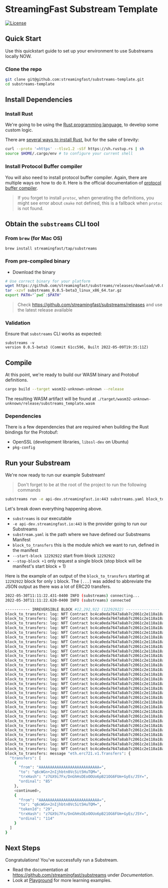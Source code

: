 # StreamingFast Substream Template
[![License](https://img.shields.io/badge/License-Apache%202.0-blue.svg)](https://opensource.org/licenses/Apache-2.0)


## Quick Start
Use this quickstart guide to set up your environment to use Substreams locally NOW.

### Clone the repo
```bash 
git clone git@github.com:streamingfast/substreams-template.git
cd substreams-template
```

## Install Dependencies

### Install Rust

We're going to be using the [Rust programming language](https://www.rust-lang.org/), to develop some custom logic.

There are [several ways to install Rust](https://www.rust-lang.org/tools/install), but for the sake of brevity:

```bash
curl --proto '=https' --tlsv1.2 -sSf https://sh.rustup.rs | sh
source $HOME/.cargo/env # to configure your current shell
```

### Install Protocol Buffer compiler

You will also need to install protocol buffer compiler. Again, there are multiple ways on how to do it. Here is the official documentation of [protocol buffer compiler](https://grpc.io/docs/protoc-installation/).

> If you forget to install `protoc`, when generating the definitions, you might see error about `cmake` not defined, this is a fallback when `protoc` is not found.

## Obtain the `substreams` CLI tool

### From `brew` (for Mac OS)

```
brew install streamingfast/tap/substreams
```

### From pre-compiled binary

- Download the binary

```bash
# Use correct binary for your platform
wget https://github.com/streamingfast/substreams/releases/download/v0.0.5-beta3/substreams_0.0.5-beta3_linux_x86_64.tar.gz
tar -xzvf substreams_0.0.5-beta3_linux_x86_64.tar.gz
export PATH="`pwd`:$PATH"
```

> Check https://github.com/streamingfast/substreams/releases and use the latest release available

### Validation

Ensure that `substreams` CLI works as expected:

```
substreams -v
version 0.0.5-beta3 (Commit 61cc596, Built 2022-05-09T19:35:11Z)
```

## Compile

At this point, we're ready to build our WASM binary and Protobuf definitions.

```bash
cargo build --target wasm32-unknown-unknown --release
```

The resulting WASM artifact will be found at `./target/wasm32-unknown-unknown/release/substreams_template.wasm`

### Dependencies

There is a few dependencies that are required when building the Rust bindings for
the Protobuf:

- OpenSSL (development libraries, `libssl-dev` on Ubuntu)
- `pkg-config`

## Run your Substream

We're now ready to run our example Substream!

> Don't forget to be at the root of the project to run the following commands

```bash
substreams run -e api-dev.streamingfast.io:443 substreams.yaml block_to_transfers --start-block 12292922 --stop-block +1
```

Let's break down everything happening above.

- `substreams` is our executable
- `-e api-dev.streamingfast.io:443` is the provider going to run our Substreams
- `substream.yaml` is the path where we have defined our Substreams Manifest
- `block_to_transfers` this is the module which we want to run, defined in the manifest
- `--start-block 12292922` start from block `12292922`
- `--stop-block +1` only request a single block (stop block will be manifest's start block + 1)

Here is the example of an output of the `block_to_transfers` starting at `12292922` block for only `1` block.
The `[...]` was added to abbreviate the JSON output as there was a lot of ERC20 transfers.

```bash
2022-05-30T11:11:22.431-0400 INFO (substreams) connecting...
2022-05-30T11:11:22.620-0400 INFO (substreams) connected

----------- IRREVERSIBLE BLOCK #12,292,922 (12292922) ---------------
block_to_transfers: log: NFT Contract bc4ca0eda7647a8ab7c2061c2e118a18a936f13d invoked
block_to_transfers: log: NFT Contract bc4ca0eda7647a8ab7c2061c2e118a18a936f13d invoked
block_to_transfers: log: NFT Contract bc4ca0eda7647a8ab7c2061c2e118a18a936f13d invoked
block_to_transfers: log: NFT Contract bc4ca0eda7647a8ab7c2061c2e118a18a936f13d invoked
block_to_transfers: log: NFT Contract bc4ca0eda7647a8ab7c2061c2e118a18a936f13d invoked
block_to_transfers: log: NFT Contract bc4ca0eda7647a8ab7c2061c2e118a18a936f13d invoked
block_to_transfers: log: NFT Contract bc4ca0eda7647a8ab7c2061c2e118a18a936f13d invoked
block_to_transfers: log: NFT Contract bc4ca0eda7647a8ab7c2061c2e118a18a936f13d invoked
block_to_transfers: log: NFT Contract bc4ca0eda7647a8ab7c2061c2e118a18a936f13d invoked
block_to_transfers: log: NFT Contract bc4ca0eda7647a8ab7c2061c2e118a18a936f13d invoked
block_to_transfers: log: NFT Contract bc4ca0eda7647a8ab7c2061c2e118a18a936f13d invoked
block_to_transfers: log: NFT Contract bc4ca0eda7647a8ab7c2061c2e118a18a936f13d invoked
block_to_transfers: log: NFT Contract bc4ca0eda7647a8ab7c2061c2e118a18a936f13d invoked
block_to_transfers: log: NFT Contract bc4ca0eda7647a8ab7c2061c2e118a18a936f13d invoked
block_to_transfers: log: NFT Contract bc4ca0eda7647a8ab7c2061c2e118a18a936f13d invoked
block_to_transfers: log: NFT Contract bc4ca0eda7647a8ab7c2061c2e118a18a936f13d invoked
block_to_transfers: log: NFT Contract bc4ca0eda7647a8ab7c2061c2e118a18a936f13d invoked
block_to_transfers: log: NFT Contract bc4ca0eda7647a8ab7c2061c2e118a18a936f13d invoked
block_to_transfers: log: NFT Contract bc4ca0eda7647a8ab7c2061c2e118a18a936f13d invoked
block_to_transfers: log: NFT Contract bc4ca0eda7647a8ab7c2061c2e118a18a936f13d invoked
block_to_transfers: log: NFT Contract bc4ca0eda7647a8ab7c2061c2e118a18a936f13d invoked
block_to_transfers: log: NFT Contract bc4ca0eda7647a8ab7c2061c2e118a18a936f13d invoked
block_to_transfers: log: NFT Contract bc4ca0eda7647a8ab7c2061c2e118a18a936f13d invoked
block_to_transfers: log: NFT Contract bc4ca0eda7647a8ab7c2061c2e118a18a936f13d invoked
block_to_transfers: log: NFT Contract bc4ca0eda7647a8ab7c2061c2e118a18a936f13d invoked
block_to_transfers: log: NFT Contract bc4ca0eda7647a8ab7c2061c2e118a18a936f13d invoked
block_to_transfers: log: NFT Contract bc4ca0eda7647a8ab7c2061c2e118a18a936f13d invoked
block_to_transfers: log: NFT Contract bc4ca0eda7647a8ab7c2061c2e118a18a936f13d invoked
block_to_transfers: log: NFT Contract bc4ca0eda7647a8ab7c2061c2e118a18a936f13d invoked
block_to_transfers: log: NFT Contract bc4ca0eda7647a8ab7c2061c2e118a18a936f13d invoked
block_to_transfers: message "eth.erc721.v1.Transfers": {
  "transfers": [
    {
      "from": "AAAAAAAAAAAAAAAAAAAAAAAAAAA=",
      "to": "q6cWGn+2nIjhbtn0Vc5it5HuTQM=",
      "trxHash": "z7GX9i7Fx/DnGhHsDEoOOUo6pB21OG6FUm+GyEs/J5Y=",
      "ordinal": "85"
    },
    <continued>,
    {
      "from": "AAAAAAAAAAAAAAAAAAAAAAAAAAA=",
      "to": "q6cWGn+2nIjhbtn0Vc5it5HuTQM=",
      "tokenId": "29",
      "trxHash": "z7GX9i7Fx/DnGhHsDEoOOUo6pB21OG6FUm+GyEs/J5Y=",
      "ordinal": "114"
    }
  ]
}
```

## Next Steps

Congratulations! You've successfully run a Substream.

- Read the documentation at https://github.com/streamingfast/substreams under _Documentation_.
- Look at  [Playground](https://github.com/streamingfast/substreams-playground) for more learning examples.